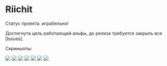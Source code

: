 # Riichit

Статус проекта: играбельно!

Достигнута цель работающей альфы, до релиза требуется закрыть все [Issues].

Скриншоты:

<img src="https://i.imgur.com/aNFzYAB.jpg">

<img src="https://i.imgur.com/3fNIr4D.jpg">

<img src="https://i.imgur.com/MticDZq.jpg">

<img src="https://i.imgur.com/5pRJy14.jpg">

<img src="https://i.imgur.com/vkHZQau.jpg">

<img src="https://i.imgur.com/OZjYpMc.jpg">

<img src="https://i.imgur.com/F40R5m5.jpg">